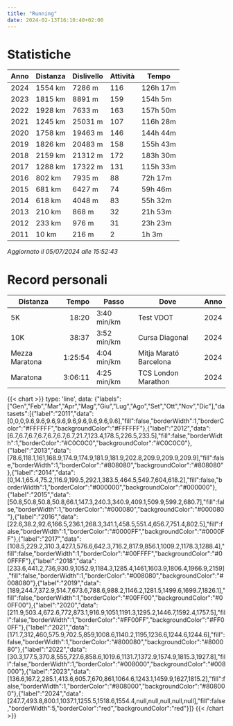 ```yaml
---
title: "Running"
date: 2024-02-13T16:10:40+02:00
---
```


# Statistiche

| Anno | Distanza | Dislivello | Attività |    Tempo |
|------|----------|------------|----------|----------|
| 2024 |  1554 km |     7286 m |      116 | 126h 17m |
| 2023 |  1815 km |     8891 m |      159 | 154h  5m |
| 2022 |  1928 km |     7633 m |      163 | 157h 50m |
| 2021 |  1245 km |    25031 m |      107 | 116h 28m |
| 2020 |  1758 km |    19463 m |      146 | 144h 44m |
| 2019 |  1826 km |    20483 m |      158 | 155h 43m |
| 2018 |  2159 km |    21312 m |      172 | 183h 30m |
| 2017 |  1288 km |    17322 m |      131 | 115h 33m |
| 2016 |   802 km |     7935 m |       88 |  72h 17m |
| 2015 |   681 km |     6427 m |       74 |  59h 46m |
| 2014 |   618 km |     4048 m |       83 |  55h 32m |
| 2013 |   210 km |      868 m |       32 |  21h 53m |
| 2012 |   233 km |      976 m |       31 |  23h 23m |
| 2011 |    10 km |      216 m |        2 |   1h  3m |

_Aggiornato il 05/07/2024 alle 15:52:43_

# Record personali

| Distanza       |   Tempo | Passo       | Dove                   | Anno |
|----------------|--------:|-------------|------------------------|------|
| 5K             |   18:20 | 3:40 min/km | Test VDOT              | 2024 |
| 10K            |   38:37 | 3:52 min/km | Cursa Diagonal         | 2024 |
| Mezza Maratona | 1:25:54 | 4:04 min/km | Mitja Marató Barcelona | 2024 |
| Maratona       | 3:06:11 | 4:25 min/km | TCS London Marathon    | 2024 |

{{< chart >}}
type: 'line',
data: {"labels":["Gen","Feb","Mar","Apr","Mag","Giu","Lug","Ago","Set","Ott","Nov","Dic"],"datasets":[{"label":"2011","data":[0,0,0,9.6,9.6,9.6,9.6,9.6,9.6,9.6,9.6,9.6],"fill":false,"borderWidth":1,"borderColor":"#FFFFFF","backgroundColor":"#FFFFFF"},{"label":"2012","data":[6.7,6.7,6.7,6.7,6.7,6.7,6.7,21.7,123.4,178.5,226.5,233.5],"fill":false,"borderWidth":1,"borderColor":"#C0C0C0","backgroundColor":"#C0C0C0"},{"label":"2013","data":[78.6,118.1,161,168.9,174.9,174.9,181.9,181.9,202.8,209.9,209.9,209.9],"fill":false,"borderWidth":1,"borderColor":"#808080","backgroundColor":"#808080"},{"label":"2014","data":[0,14.1,65.4,75.2,116.9,199.5,292.1,383.5,464.5,549.7,604,618.2],"fill":false,"borderWidth":1,"borderColor":"#000000","backgroundColor":"#000000"},{"label":"2015","data":[50.8,50.8,50.8,50.8,66.1,147.3,240.3,340.9,409.1,509.9,599.2,680.7],"fill":false,"borderWidth":1,"borderColor":"#000080","backgroundColor":"#000080"},{"label":"2016","data":[22.6,38.2,92.6,166.5,236.1,268.3,341.1,458.5,551.4,656.7,751.4,802.5],"fill":false,"borderWidth":1,"borderColor":"#0000FF","backgroundColor":"#0000FF"},{"label":"2017","data":[108.5,229.2,310.3,427.1,576.6,642.3,716.2,817.9,856.1,1009.2,1178.3,1288.4],"fill":false,"borderWidth":1,"borderColor":"#00FFFF","backgroundColor":"#00FFFF"},{"label":"2018","data":[233.6,441.2,736,930.9,1052.9,1184.3,1285.4,1461,1603.9,1806.4,1966.9,2159],"fill":false,"borderWidth":1,"borderColor":"#008080","backgroundColor":"#008080"},{"label":"2019","data":[189,244.7,372.9,514.7,673.6,788.6,988.2,1146.2,1281.5,1499.6,1699.7,1826.1],"fill":false,"borderWidth":1,"borderColor":"#00FF00","backgroundColor":"#00FF00"},{"label":"2020","data":[211.9,503.4,672.6,772,873.1,916.9,1051,1191.3,1295.2,1446.7,1592.4,1757.5],"fill":false,"borderWidth":1,"borderColor":"#FF00FF","backgroundColor":"#FF00FF"},{"label":"2021","data":[171.7,312,460,575.9,702.5,859,1008.6,1140.2,1195,1236.6,1244.6,1244.6],"fill":false,"borderWidth":1,"borderColor":"#800080","backgroundColor":"#800080"},{"label":"2022","data":[30.3,177.5,370.8,555,727.6,858.6,1019.6,1131.7,1372.9,1574.9,1815.3,1927.8],"fill":false,"borderWidth":1,"borderColor":"#008000","backgroundColor":"#008000"},{"label":"2023","data":[136.6,167.2,285.1,413.6,605.7,670,861,1064.6,1243.1,1459.9,1627,1815.2],"fill":false,"borderWidth":1,"borderColor":"#808000","backgroundColor":"#808000"},{"label":"2024","data":[247.7,493.8,800.1,1037.1,1255.5,1518.6,1554.4,null,null,null,null,null],"fill":false,"borderWidth":5,"borderColor":"red","backgroundColor":"red"}]}
{{< /chart >}}
